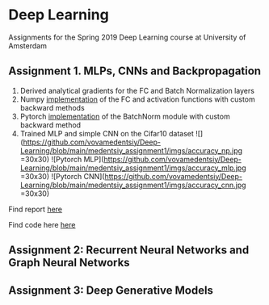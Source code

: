 # Deep Learning
Assignments for the Spring 2019 Deep Learning course at University of Amsterdam

## Assignment 1. MLPs, CNNs and Backpropagation
1. Derived analytical gradients for the FC and Batch Normalization layers
2. Numpy [implementation](https://github.com/vovamedentsiy/Deep-Learning/blob/main/medentsiy_assignment1/code/modules.py) of the FC and activation functions with custom backward methods 
3. Pytorch [implementation](https://github.com/vovamedentsiy/Deep-Learning/blob/main/medentsiy_assignment1/code/custom_batchnorm.py) of the BatchNorm module with custom backward method
4. Trained MLP and simple CNN on the Cifar10 dataset
![](https://github.com/vovamedentsiy/Deep-Learning/blob/main/medentsiy_assignment1/imgs/accuracy_np.jpg =30x30)
![Pytorch MLP](https://github.com/vovamedentsiy/Deep-Learning/blob/main/medentsiy_assignment1/imgs/accuracy_mlp.jpg =30x30)
![Pytorch CNN](https://github.com/vovamedentsiy/Deep-Learning/blob/main/medentsiy_assignment1/imgs/accuracy_cnn.jpg =30x30)

Find report [here ](https://github.com/vovamedentsiy/Deep-Learning/blob/main/medentsiy_assignment1/DL_assignment1.pdf)


Find code here [here ](https://github.com/vovamedentsiy/Deep-Learning/tree/main/medentsiy_assignment1/code)


## Assignment 2: Recurrent Neural Networks and Graph Neural Networks
## Assignment 3: Deep Generative Models
